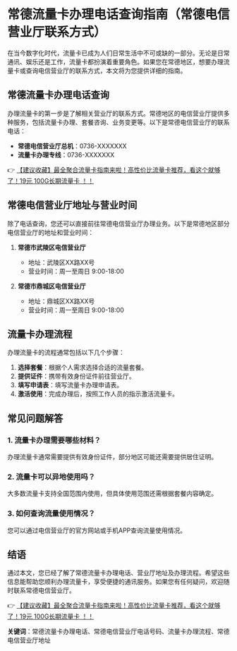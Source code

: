 # 常德流量卡办理电话查询指南（常德电信营业厅联系方式）

在当今数字化时代，流量卡已成为人们日常生活中不可或缺的一部分。无论是日常通讯、娱乐还是工作，流量卡都扮演着重要角色。如果您在常德地区，想要办理流量卡或查询电信营业厅的联系方式，本文将为您提供详细的指南。

## 常德流量卡办理电话查询

办理流量卡的第一步是了解相关营业厅的联系方式。常德地区的电信营业厅提供多种服务，包括流量卡办理、套餐咨询、业务变更等。以下是常德电信营业厅的联系电话：

- **常德电信营业厅总机**：0736-XXXXXXX
- **流量卡办理专线**：0736-XXXXXXX

👉 [【建议收藏】最全聚合流量卡指南来啦！高性价比流量卡推荐，看这个就够了！19元 100G长期流量卡 ！！](https://bit.ly/Liuliangka)

## 常德电信营业厅地址与营业时间

除了电话查询，您还可以直接前往常德电信营业厅办理业务。以下是常德地区部分电信营业厅的地址和营业时间：

1. **常德市武陵区电信营业厅**
   - 地址：武陵区XX路XX号
   - 营业时间：周一至周日 9:00-18:00

2. **常德市鼎城区电信营业厅**
   - 地址：鼎城区XX路XX号
   - 营业时间：周一至周日 9:00-18:00

## 流量卡办理流程

办理流量卡的流程通常包括以下几个步骤：

1. **选择套餐**：根据个人需求选择合适的流量套餐。
2. **提供证件**：携带有效身份证件前往营业厅。
3. **填写申请表**：填写流量卡办理申请表。
4. **激活使用**：完成办理后，按照工作人员的指示激活流量卡。

## 常见问题解答

### 1. 流量卡办理需要哪些材料？
办理流量卡通常需要提供有效身份证件，部分地区可能还需要提供居住证明。

### 2. 流量卡可以异地使用吗？
大多数流量卡支持全国范围内使用，但具体使用范围还需根据套餐内容确定。

### 3. 如何查询流量使用情况？
您可以通过电信营业厅的官方网站或手机APP查询流量使用情况。

## 结语

通过本文，您已经了解了常德流量卡办理电话、营业厅地址及办理流程。希望这些信息能帮助您顺利办理流量卡，享受便捷的通讯服务。如果您有任何疑问，欢迎随时联系常德电信营业厅。

👉 [【建议收藏】最全聚合流量卡指南来啦！高性价比流量卡推荐，看这个就够了！19元 100G长期流量卡 ！！](https://bit.ly/Liuliangka)

**关键词**：常德流量卡办理电话、常德电信营业厅电话号码、流量卡办理流程、常德电信营业厅地址